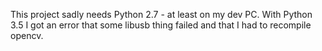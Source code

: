 This project sadly needs Python 2.7 - at least on my dev PC. With Python 3.5 I got an error that some libusb thing failed and that I had to recompile opencv.

